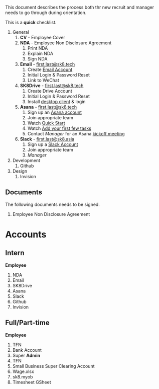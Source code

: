 This document describes the process both thr new recruit and manager needs to go through during orientation.

This is a **quick** checklist.

1. General
    1. **CV** - Employee Cover
    1. **NDA** - Employee Non Disclosure Agreement
        1. Print NDA
        1. Explain NDA
        1. Sign NDA
    1. **Email** - first.last@sk8.tech
        1. Create [Email Account](https://qiye.aliyun.com/alimail/)
        1. Initial Login & Password Reset
        1. Link to WeChat
    1. **SK8Drive** - first.last@sk8.tech
        1. Create Drive Account
        1. Initial Login & Password Reset
        1. Install [desktop client](https://owncloud.org/install/#desktop) & login
    1. **Asana** - first.last@sk8.tech
        1. Sign up an [Asana account](https://asana.com/)
        1. Join appropriate team
        1. Watch [Quick Start](https://asana.com/guide/get-started/begin/quick-start)
        1. Watch [Add your first few tasks](https://asana.com/guide/get-started/begin/adding-assigning-tasks)
        1. Contact *Manager* for an Asana [kickoff meeting](https://asana.com/guide/team/onboard/asana-kickoff)
    1. **Slack** - first.last@sk8.asia
        1. Sign up a [Slack Account](https://sk8tech.slack.com/)
        1. Join appropriate team
        1. *Manager* 
1. Development
    1. Github
1. Design
    1. Invision

## Documents

The following documents needs to be signed.

1. Employee Non Disclosure Agreement

# Accounts

## Intern

**Employee**
1. NDA
1. Email
1. SK8Drive
1. Asana
1. Slack
1. Github
1. Invision

## Full/Part-time

**Employee**
1. TFN
1. Bank Account
1. Super
**Admin**
1. TFN
1. Small Business Super Clearing Account
1. Wage.xlsx
1. sk8.myob
1. Timesheet GSheet